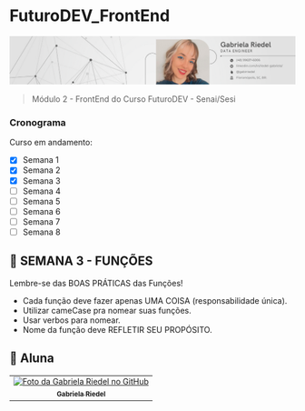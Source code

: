# FuturoDEV_FrontEnd

<!---Esses são exemplos. Veja https://shields.io para outras pessoas ou para personalizar este conjunto de escudos. Você pode querer incluir dependências, status do projeto e informações de licença aqui--->


<img src="imagem1-readme.png" alt="imagem">

> Módulo 2 - FrontEnd do Curso FuturoDEV - Senai/Sesi

### Cronograma

Curso em andamento:

- [x] Semana 1
- [x] Semana 2
- [x] Semana 3
- [ ] Semana 4
- [ ] Semana 5
- [ ] Semana 6
- [ ] Semana 7
- [ ] Semana 8

## :dizzy: SEMANA 3 - FUNÇÕES

Lembre-se das BOAS PRÁTICAS das Funções!
<!---Estes são apenas requisitos de exemplo. Adicionar, duplicar ou remover conforme necessário--->
* Cada função deve fazer apenas UMA COISA (responsabilidade única).
* Utilizar cameCase pra nomear suas funções.
* Usar verbos para nomear.
* Nome da função deve REFLETIR SEU PROPÓSITO.

## 🤝 Aluna

<table>
  <tr>
    <td align="center">
      <a href="#">
        <img src="https://avatars.githubusercontent.com/u/112433872?v=4" width="100px;" alt="Foto da Gabriela Riedel no GitHub"/><br>
        <sub>
          <b>Gabriela Riedel</b>
        </sub>
      </a>
    </td>